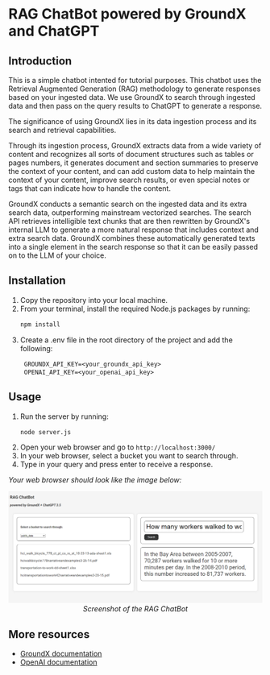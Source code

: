 # RAG ChatBot powered by GroundX and ChatGPT

## Introduction
This is a simple chatbot intented for tutorial purposes. This chatbot uses the Retrieval Augmented Generation (RAG) methodology to generate responses based on your ingested data. We use GroundX to search through ingested data and then pass on the query results to ChatGPT to generate a response. 

The significance of using GroundX lies in its data ingestion process and its search and retrieval capabilities.

Through its ingestion process, GroundX extracts data from a wide variety of content and recognizes all sorts of document structures such as tables or pages numbers, it generates document and section summaries to preserve the context of your content, and can add custom data to help maintain the context of your content, improve search results, or even special notes or tags that can indicate how to handle the content.

GroundX conducts a semantic search on the ingested data and its extra search data, outperforming mainstream vectorized searches. The search API retrieves intelligible text chunks that are then rewritten by GroundX's internal LLM to generate a more natural response that includes context and extra search data. GroundX combines these automatically generated texts into a single element in the search response so that it can be easily passed on to the LLM of your choice.

## Installation
1. Copy the repository into your local machine.
2. From your terminal, install the required Node.js packages by running:
   ```bash
   npm install
   ```
3. Create a .env file in the root directory of the project and add the following:
   ```
    GROUNDX_API_KEY=<your_groundx_api_key>
    OPENAI_API_KEY=<your_openai_api_key>
    ```

## Usage
1. Run the server by running:
   ```bash
   node server.js
   ```
2. Open your web browser and go to `http://localhost:3000/`
3. In your web browser, select a bucket you want to search through.
4. Type in your query and press enter to receive a response.

_Your web browser should look like the image below:_
<div align="center">

![RAG ChatBot](image.png)
_Screenshot of the RAG ChatBot_

</div>

## More resources
- [GroundX documentation](https://documentation.groundx.ai/docs)
- [OpenAI documentation](https://platform.openai.com/docs/overview)